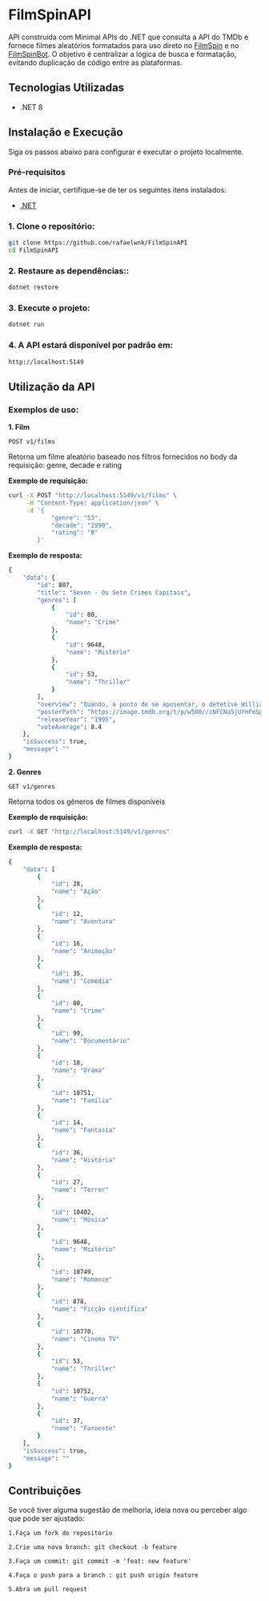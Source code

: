 # FilmSpinAPI

API construída com Minimal APIs do .NET que consulta a API do TMDb e fornece filmes aleatórios formatados para uso direto no [FilmSpin](https://github.com/rafaelwnk/FilmSpin) e no [FilmSpinBot](https://github.com/rafaelwnk/FilmSpinBot). O objetivo é centralizar a lógica de busca e formatação, evitando duplicação de código entre as plataformas.

## Tecnologias Utilizadas

- .NET 8

## Instalação e Execução
Siga os passos abaixo para configurar e executar o projeto localmente.

### Pré-requisitos
Antes de iniciar, certifique-se de ter os seguintes itens instalados:

- [.NET](https://dotnet.microsoft.com/en-us/download)

### 1. Clone o repositório:
```bash
git clone https://github.com/rafaelwnk/FilmSpinAPI
cd FilmSpinAPI
```

### 2. Restaure as dependências::
```bash
dotnet restore
```

### 3. Execute o projeto:
```bash
dotnet run
```

### 4. A API estará disponível por padrão em:
```bash
http://localhost:5149
```

## Utilização da API

### Exemplos de uso:

**1. Film**

`POST v1/films`

Retorna um filme aleatório baseado nos filtros fornecidos no body da requisição: genre, decade e rating

**Exemplo de requisição:**

```bash
curl -X POST "http://localhost:5149/v1/films" \
     -H "Content-Type: application/json" \
     -d '{
            "genre": "53",
            "decade": "1990",
            "rating": "8"
        }'
```

**Exemplo de resposta:**

```bash
{
    "data": {
        "id": 807,
        "title": "Seven - Os Sete Crimes Capitais",
        "genres": [
            {
                "id": 80,
                "name": "Crime"
            },
            {
                "id": 9648,
                "name": "Mistério"
            },
            {
                "id": 53,
                "name": "Thriller"
            }
        ],
        "overview": "Quando, a ponto de se aposentar, o detetive William Somerset aborda o último caso com a ajuda do recém-transferido David Mills, eles descobrem uma série de assassinatos. Logo percebem que estão lidando com um assassino que tem como alvo pessoas que ele acredita representar os sete pecados capitais.",
        "posterPath": "https://image.tmdb.org/t/p/w500//cNFCNa5jUYmFmSpCg7dJ3jWd22d.jpg",
        "releaseYear": "1995",
        "voteAverage": 8.4
    },
    "isSuccess": true,
    "message": ""
}
```

**2. Genres**

`GET v1/genres`

Retorna todos os gêneros de filmes disponíveis

**Exemplo de requisição:**

```bash
curl -X GET "http://localhost:5149/v1/genres"
```

**Exemplo de resposta:**

```bash
{
    "data": [
        {
            "id": 28,
            "name": "Ação"
        },
        {
            "id": 12,
            "name": "Aventura"
        },
        {
            "id": 16,
            "name": "Animação"
        },
        {
            "id": 35,
            "name": "Comédia"
        },
        {
            "id": 80,
            "name": "Crime"
        },
        {
            "id": 99,
            "name": "Documentário"
        },
        {
            "id": 18,
            "name": "Drama"
        },
        {
            "id": 10751,
            "name": "Família"
        },
        {
            "id": 14,
            "name": "Fantasia"
        },
        {
            "id": 36,
            "name": "História"
        },
        {
            "id": 27,
            "name": "Terror"
        },
        {
            "id": 10402,
            "name": "Música"
        },
        {
            "id": 9648,
            "name": "Mistério"
        },
        {
            "id": 10749,
            "name": "Romance"
        },
        {
            "id": 878,
            "name": "Ficção científica"
        },
        {
            "id": 10770,
            "name": "Cinema TV"
        },
        {
            "id": 53,
            "name": "Thriller"
        },
        {
            "id": 10752,
            "name": "Guerra"
        },
        {
            "id": 37,
            "name": "Faroeste"
        }
    ],
    "isSuccess": true,
    "message": ""
}
```

## Contribuições

Se você tiver alguma sugestão de melhoria, ideia nova ou perceber algo que pode ser ajustado:

    1.Faça um fork do repositório

    2.Crie uma nova branch: git checkout -b feature

    3.Faça um commit: git commit -m 'feat: new feature'

    4.Faça o push para a branch : git push origin feature

    5.Abra um pull request
